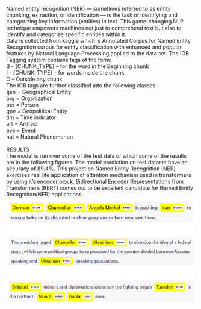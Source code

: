 Named entity recognition (NER) — sometimes referred to as entity chunking, extraction, or identification — is the task of identifying and categorizing key information (entities) in text. This game-changing NLP technique empowers machines not just to comprehend text but also to identify and categorize specific entities within it. 
<br />
Data is collected from kaggle which is Annotated Corpus for Named Entity Recognition corpus for entity classification with enhanced and popular features by Natural Language Processing applied to the data set.
The IOB Tagging system contains tags of the form:
<br />	B - {CHUNK_TYPE} – for the word in the Beginning chunk
<br />	I - {CHUNK_TYPE} – for words Inside the chunk
<br />	O – Outside any chunk
<br />The IOB tags are further classified into the following classes –
	<br />geo = Geographical Entity
	<br />org = Organization
	<br />per = Person
	<br />gpe = Geopolitical Entity
	<br />tim = Time indicator
	<br />art = Artifact
	<br />eve = Event
	<br />nat = Natural Phenomenon
<br />
<br />
RESULTS
<br />
The model is run over some of the test data of which some of the results are in the following figures. The model prediction on test dataset have an accuracy of 89.4%. This project on Named Entity Recognition (NER) exercises real life application of attention mechanism used in transformers by using it’s encoder block. Bidirectional Encoder Representations from Transformers (BERT) comes out to be excellent candidate for Named Entity Recognition(NER) applications.
![results](https://raw.githubusercontent.com/sachit3071/Machine-Learning/main/projects/NER/results.png)